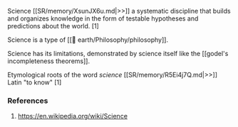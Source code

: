 Science [[SR/memory/XsunJX6u.md|>>]]  a systematic discipline that builds and organizes knowledge in the form of testable hypotheses and predictions about the world. [1]


Science is a type of [[🏡 earth/Philosophy/philosophy]].

Science has its limitations, demonstrated by science itself like the [[godel's incompleteness theorems]].

Etymological roots of the word *science* [[SR/memory/R5Ei4j7Q.md|>>]] Latin "to know" [1]
### References
1. https://en.wikipedia.org/wiki/Science